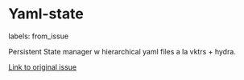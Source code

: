 # Yaml-state

labels: from_issue

Persistent State manager w hierarchical yaml files a la vktrs + hydra.

[Link to original issue](https://github.com/dmarx/bench-warmers/issues/16)